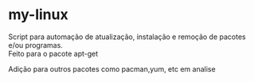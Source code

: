 # my-linux
Script para automação de atualização, instalação e remoção de pacotes e/ou programas.
<br>Feito para o pacote apt-get

Adição para outros pacotes como pacman,yum, etc em analise 